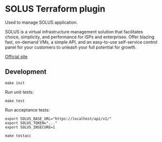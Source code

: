 SOLUS Terraform plugin
=========================

Used to manage SOLUS application.

SOLUS is a virtual infrastructure management solution that facilitates
choice, simplicity, and performance for ISPs and enterprises. Offer blazing
fast, on-demand VMs, a simple API, and an easy-to-use self-service control
panel for your customers to unleash your full potential for growth.

[Official site](https://www.solus.io/)

Development
-----------

```shell
make init
```

Run unit tests:

```shell
make test
```

Run acceptance tests:

```shell
export SOLUS_BASE_URL="https://localhost/api/v1/"
export SOLUS_TOKEN="..."
export SOLUS_INSECURE=1

make testacc
```
